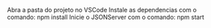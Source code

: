 Abra a pasta do projeto no VSCode
Instale as dependencias com o comando: npm install
Inicie o JSONServer com o comando: npm start